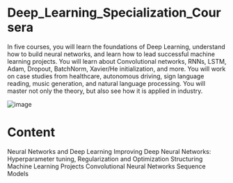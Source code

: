 # Deep_Learning_Specialization_Coursera

In five courses, you will learn the foundations of Deep Learning, understand how to build neural networks, and learn how to lead successful machine learning projects. You will learn about Convolutional networks, RNNs, LSTM, Adam, Dropout, BatchNorm, Xavier/He initialization, and more. You will work on case studies from healthcare, autonomous driving, sign language reading, music generation, and natural language processing. You will master not only the theory, but also see how it is applied in industry.


![image](https://user-images.githubusercontent.com/96238505/162630393-1add8b5b-d8e4-4528-b9fe-051ca071be3a.png)




# Content

Neural Networks and Deep Learning
Improving Deep Neural Networks: Hyperparameter tuning, Regularization and Optimization
Structuring Machine Learning Projects
Convolutional Neural Networks
Sequence Models



